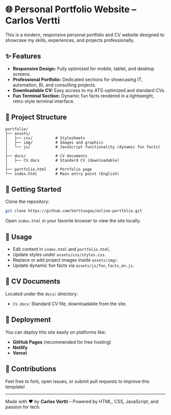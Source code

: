 
# 🌐 Personal Portfolio Website – Carlos Vertti

This is a modern, responsive personal portfolio and CV website designed to showcase my skills, experiences, and projects professionally.

## ✨ Features

- **Responsive Design:** Fully optimized for mobile, tablet, and desktop screens.
- **Professional Portfolio:** Dedicated sections for showcasing IT, automation, BI, and consulting projects.
- **Downloadable CV:** Easy access to my ATS-optimized and standard CVs.
- **Fun Terminal Section:** Dynamic fun facts rendered in a lightweight, retro-style terminal interface.

## 📂 Project Structure

```
portfolio/
├── assets/
│   ├── css/          # Stylesheets
│   ├── img/          # Images and graphics
│   └── js/           # JavaScript functionality (dynamic fun facts)
│
├── docs/             # CV documents
│   ├── CV.docx       # Standard CV (downloadable)
│
├── portfolio.html    # Portfolio page
└── index.html        # Main entry point (English)
```

## 🚀 Getting Started

Clone the repository:
```bash
git clone https://github.com/Verttungas/online-portfolio.git
```

Open `index.html` in your favorite browser to view the site locally.

## 📜 Usage

- Edit content in `index.html` and `portfolio.html`.
- Update styles under `assets/css/styles.css`.
- Replace or add project images inside `assets/img/`.
- Update dynamic fun facts via `assets/js/fun_facts_en.js`.

## 📄 CV Documents

Located under the `docs/` directory:
- `CV.docx`: Standard CV file, downloadable from the site.

## 🔗 Deployment

You can deploy this site easily on platforms like:
- **GitHub Pages** (recommended for free hosting)
- **Netlify**
- **Vercel**

## 🤝 Contributions

Feel free to fork, open issues, or submit pull requests to improve this template!

---

Made with ❤️ by **Carlos Vertti** – Powered by HTML, CSS, JavaScript, and passion for tech.
